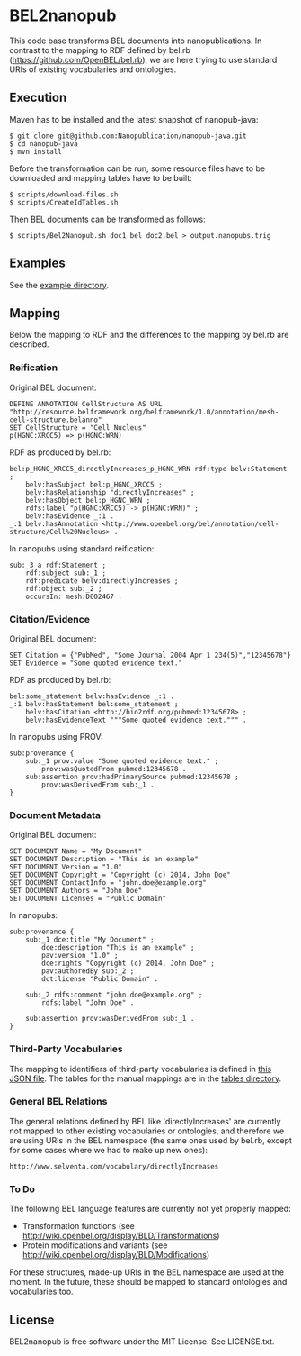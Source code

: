 BEL2nanopub
===========

This code base transforms BEL documents into nanopublications. In contrast to the mapping to RDF
defined by bel.rb (https://github.com/OpenBEL/bel.rb), we are here trying to use standard URIs of
existing vocabularies and ontologies.


Execution
---------

Maven has to be installed and the latest snapshot of nanopub-java:

    $ git clone git@github.com:Nanopublication/nanopub-java.git
    $ cd nanopub-java
    $ mvn install

Before the transformation can be run, some resource files have to be downloaded and mapping tables
have to be built:

    $ scripts/download-files.sh
    $ scripts/CreateIdTables.sh

Then BEL documents can be transformed as follows:

    $ scripts/Bel2Nanopub.sh doc1.bel doc2.bel > output.nanopubs.trig


Examples
--------

See the [example directory](src/main/resources/examples).


Mapping
-------

Below the mapping to RDF and the differences to the mapping by bel.rb are described. 


### Reification

Original BEL document:

    DEFINE ANNOTATION CellStructure AS URL "http://resource.belframework.org/belframework/1.0/annotation/mesh-cell-structure.belanno"
    SET CellStructure = "Cell Nucleus"
    p(HGNC:XRCC5) => p(HGNC:WRN)

RDF as produced by bel.rb:

    bel:p_HGNC_XRCC5_directlyIncreases_p_HGNC_WRN rdf:type belv:Statement ;
        belv:hasSubject bel:p_HGNC_XRCC5 ;
        belv:hasRelationship "directlyIncreases" ;
        belv:hasObject bel:p_HGNC_WRN ;
        rdfs:label "p(HGNC:XRCC5) -> p(HGNC:WRN)" ;
        belv:hasEvidence _:1 .
    _:1 belv:hasAnnotation <http://www.openbel.org/bel/annotation/cell-structure/Cell%20Nucleus> .

In nanopubs using standard reification:

    sub:_3 a rdf:Statement ;
        rdf:subject sub:_1 ;
        rdf:predicate belv:directlyIncreases ;
        rdf:object sub:_2 ;
        occursIn: mesh:D002467 .


### Citation/Evidence

Original BEL document:

    SET Citation = {"PubMed", "Some Journal 2004 Apr 1 234(5)","12345678"}
    SET Evidence = "Some quoted evidence text."

RDF as produced by bel.rb:

    bel:some_statement belv:hasEvidence _:1 .
    _:1 belv:hasStatement bel:some_statement ;
        belv:hasCitation <http://bio2rdf.org/pubmed:12345678> ;
        belv:hasEvidenceText """Some quoted evidence text.""" .

In nanopubs using PROV:

    sub:provenance {
        sub:_1 prov:value "Some quoted evidence text." ;
            prov:wasQuotedFrom pubmed:12345678 .
        sub:assertion prov:hadPrimarySource pubmed:12345678 ;
            prov:wasDerivedFrom sub:_1 .
    }


### Document Metadata

Original BEL document:

    SET DOCUMENT Name = "My Document"
    SET DOCUMENT Description = "This is an example"
    SET DOCUMENT Version = "1.0"
    SET DOCUMENT Copyright = "Copyright (c) 2014, John Doe"
    SET DOCUMENT ContactInfo = "john.doe@example.org"
    SET DOCUMENT Authors = "John Doe"
    SET DOCUMENT Licenses = "Public Domain"

In nanopubs:

    sub:provenance {
        sub:_1 dce:title "My Document" ;
            dce:description "This is an example" ;
            pav:version "1.0" ;
            dce:rights "Copyright (c) 2014, John Doe" ;
            pav:authoredBy sub:_2 ;
            dct:license "Public Domain" .
    
        sub:_2 rdfs:comment "john.doe@example.org" ;
            rdfs:label "John Doe" .
    
        sub:assertion prov:wasDerivedFrom sub:_1 .
    }


### Third-Party Vocabularies

The mapping to identifiers of third-party vocabularies is defined in
[this JSON file](src/main/resources/idschemes.json). The tables for the manual mappings are in the
[tables directory](tables).


### General BEL Relations

The general relations defined by BEL like 'directlyIncreases' are currently not mapped to other
existing vocabularies or ontologies, and therefore we are using URIs in the BEL namespace (the same
ones used by bel.rb, except for some cases where we had to make up new ones):

    http://www.selventa.com/vocabulary/directlyIncreases


### To Do

The following BEL language features are currently not yet properly mapped:

- Transformation functions (see http://wiki.openbel.org/display/BLD/Transformations)
- Protein modifications and variants (see http://wiki.openbel.org/display/BLD/Modifications)

For these structures, made-up URIs in the BEL namespace are used at the moment. In the future,
these should be mapped to standard ontologies and vocabularies too.


License
-------

BEL2nanopub is free software under the MIT License. See LICENSE.txt.
